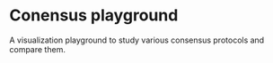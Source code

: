 # Conensus playground

A visualization playground to study various consensus protocols and compare them.
